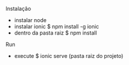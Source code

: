 Instalação

- instalar node
- instalar ionic $ npm install -g ionic
- dentro da pasta raiz $ npm install

Run
- execute $ ionic serve (pasta raiz do projeto)
